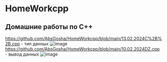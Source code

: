 # HomeWorkcpp
## Домашние работы по C++
https://github.com/AbsGosha/HomeWorkcpp/blob/main/13.02.2024C%2B%2B.cpp - тип данных
![image](https://github.com/AbsGosha/HomeWorkcpp/assets/159914520/93c28b02-2a4b-44f8-9b9f-a4d6971fdf4d)
https://github.com/AbsGosha/HomeWorkcpp/blob/main/10.02.2024DZ.cpp - вывод данных
![image](https://github.com/AbsGosha/HomeWorkcpp/assets/159914520/a5a8f317-f891-413a-93f0-c17db5b866b2)
